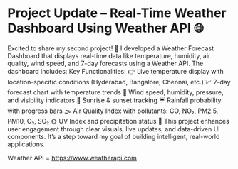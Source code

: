 # Project Update – Real-Time Weather Dashboard Using Weather API 🌐
Excited to share my second project! 🚀
I developed a Weather Forecast Dashboard that displays real-time data like temperature, humidity, air quality, wind speed, and 7-day forecasts using a Weather API. The dashboard includes:
Key Functionalities:
👉 Live temperature display with location-specific conditions (Hyderabad, Bangalore, Chennai, etc.)
📈 7-day forecast chart with temperature trends
💨 Wind speed, humidity, pressure, and visibility indicators
🌄 Sunrise & sunset tracking
☔ Rainfall probability with progress bars
🌫️ Air Quality Index with pollutants: CO, NO₂, PM2.5, PM10, O₃, SO₂
🌞 UV Index and precipitation status
📌 This project enhances user engagement through clear visuals, live updates, and data-driven UI components. It’s a step toward my goal of building intelligent, real-world applications. 
 
Weather API = https://www.weatherapi.com
